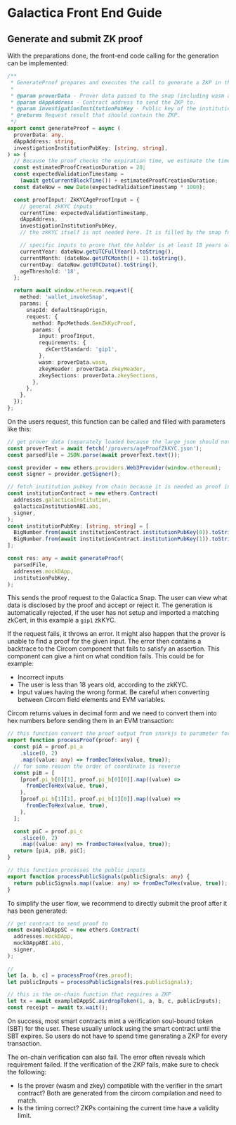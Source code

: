 # Galactica Front End Guide

## Generate and submit ZK proof

With the preparations done, the front-end code calling for the generation can be implemented:

```typescript
/**
 * GenerateProof prepares and executes the call to generate a ZKP in the Galactica snap.
 *
 * @param proverData - Prover data passed to the snap (including wasm and zkey).
 * @param dAppAddress - Contract address to send the ZKP to.
 * @param investigationInstitutionPubKey - Public key of the institution that can investigate the ZKP.
 * @returns Request result that should contain the ZKP.
 */
export const generateProof = async (
  proverData: any,
  dAppAddress: string,
  investigationInstitutionPubKey: [string, string],
) => {
  // Because the proof checks the expiration time, we estimate the time when the proof will be validated on-chain
  const estimatedProofCreationDuration = 20;
  const expectedValidationTimestamp =
    (await getCurrentBlockTime()) + estimatedProofCreationDuration;
  const dateNow = new Date(expectedValidationTimestamp * 1000);

  const proofInput: ZkKYCAgeProofInput = {
    // general zkKYC inputs
    currentTime: expectedValidationTimestamp,
    dAppAddress,
    investigationInstitutionPubKey,
    // the zkKYC itself is not needed here. It is filled by the snap for user privacy.

    // specific inputs to prove that the holder is at least 18 years old
    currentYear: dateNow.getUTCFullYear().toString(),
    currentMonth: (dateNow.getUTCMonth() + 1).toString(),
    currentDay: dateNow.getUTCDate().toString(),
    ageThreshold: '18',
  };

  return await window.ethereum.request({
    method: 'wallet_invokeSnap',
    params: {
      snapId: defaultSnapOrigin,
      request: {
        method: RpcMethods.GenZkKycProof,
        params: {
          input: proofInput,
          requirements: {
            zkCertStandard: 'gip1',
          },
          wasm: proverData.wasm,
          zkeyHeader: proverData.zkeyHeader,
          zkeySections: proverData.zkeySections,
        },
      },
    },
  });
};
```

On the users request, this function can be called and filled with parameters like this:

```typescript
// get prover data (separately loaded because the large json should not slow down initial site loading)
const proverText = await fetch('/provers/ageProofZkKYC.json');
const parsedFile = JSON.parse(await proverText.text());

const provider = new ethers.providers.Web3Provider(window.ethereum);
const signer = provider.getSigner();

// fetch institution pubkey from chain because it is needed as proof input
const institutionContract = new ethers.Contract(
  addresses.galacticaInstitution,
  galacticaInstitutionABI.abi,
  signer,
);
const institutionPubKey: [string, string] = [
  BigNumber.from(await institutionContract.institutionPubKey(0)).toString(),
  BigNumber.from(await institutionContract.institutionPubKey(1)).toString(),
];

const res: any = await generateProof(
  parsedFile,
  addresses.mockDApp,
  institutionPubKey,
);
```

This sends the proof request to the Galactica Snap. The user can view what data is disclosed by the proof and accept or reject it. The generation is automatically rejected, if the user has not setup and imported a matching zkCert, in this example a `gip1` zkKYC.

If the request fails, it throws an error. It might also happen that the prover is unable to find a proof for the given input. The error then contains a backtrace to the Circom component that fails to satisfy an assertion. This component can give a hint on what condition fails. This could be for example:

- Incorrect inputs
- The user is less than 18 years old, according to the zkKYC.
- Input values having the wrong format. Be careful when converting between Circom field elements and EVM variables.

Circom returns values in decimal form and we need to convert them into hex numbers before sending them in an EVM transaction:

```typescript
// this function convert the proof output from snarkjs to parameter format for onchain solidity verifier
export function processProof(proof: any) {
  const piA = proof.pi_a
    .slice(0, 2)
    .map((value: any) => fromDecToHex(value, true));
  // for some reason the order of coordinate is reverse
  const piB = [
    [proof.pi_b[0][1], proof.pi_b[0][0]].map((value) =>
      fromDecToHex(value, true),
    ),
    [proof.pi_b[1][1], proof.pi_b[1][0]].map((value) =>
      fromDecToHex(value, true),
    ),
  ];

  const piC = proof.pi_c
    .slice(0, 2)
    .map((value: any) => fromDecToHex(value, true));
  return [piA, piB, piC];
}

// this function processes the public inputs
export function processPublicSignals(publicSignals: any) {
  return publicSignals.map((value: any) => fromDecToHex(value, true));
}
```

To simplify the user flow, we recommend to directly submit the proof after it has been generated:

```typescript
// get contract to send proof to
const exampleDAppSC = new ethers.Contract(
  addresses.mockDApp,
  mockDAppABI.abi,
  signer,
);

//
let [a, b, c] = processProof(res.proof);
let publicInputs = processPublicSignals(res.publicSignals);

// this is the on-chain function that requires a ZKP
let tx = await exampleDAppSC.airdropToken(1, a, b, c, publicInputs);
const receipt = await tx.wait();
```

On success, most smart contracts mint a verification soul-bound token (SBT) for the user. These usually unlock using the smart contract until the SBT expires. So users do not have to spend time generating a ZKP for every transaction.

The on-chain verification can also fail. The error often reveals which requirement failed. If the verification of the ZKP fails, make sure to check the following:

- Is the prover (wasm and zkey) compatible with the verifier in the smart contract? Both are generated from the circom compilation and need to match.
- Is the timing correct? ZKPs containing the current time have a validity limit.
